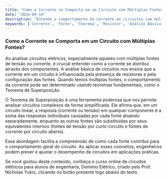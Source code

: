 ```yaml
---
title: "Como a Corrente se Comporta em um Circuito com Múltiplas Fontes?"
date: "2024-09-14"
description: "Entenda o comportamento da corrente em circuitos com múltiplas fontes e a aplicação de teoremas básicos."
keywords: ['Corrente', 'Fonte', 'Teorema', 'Resistor', 'Análise Básica de Circuitos']
---
```


### Como a Corrente se Comporta em um Circuito com Múltiplas Fontes?

Ao analisar circuitos elétricos, especialmente aqueles com múltiplas fontes de tensão ou corrente, é crucial entender como a corrente se distribui através dos componentes. A análise básica de circuitos nos ensina que a corrente em um circuito é influenciada pela presença de resistores e pela configuração das fontes. Quando temos múltiplas fontes, o comportamento da corrente pode ser determinado usando teoremas fundamentais, como o Teorema de Superposição.

O Teorema de Superposição é uma ferramenta poderosa que nos permite analisar circuitos complexos de forma simplificada. Ele afirma que, em um circuito linear, a resposta (corrente ou tensão) em qualquer componente é a soma das respostas individuais causadas por cada fonte atuando separadamente, enquanto as outras fontes são substituídas por seus equivalentes internos (fontes de tensão por curto-circuito e fontes de corrente por circuito aberto).

Essa abordagem facilita a compreensão de como cada fonte contribui para o comportamento geral do circuito. Ao aplicar esses conceitos, engenheiros podem prever e ajustar o desempenho de circuitos em aplicações práticas.

Se você gostou deste conteúdo, conheça o curso online de circuitos elétricos para alunos de engenharia, Domínio Elétrico, criado pelo Prof. Nicholas Yukio, clicando no botão presente logo abaixo do texto.